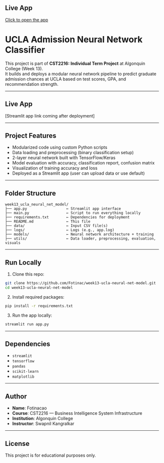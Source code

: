 ## Live App
[Click to open the app](https://week13-ucla-neural-net-model-elfrs4ibngggsr9hwdt23f.streamlit.app)


# UCLA Admission Neural Network Classifier

This project is part of **CST2216: Individual Term Project** at Algonquin College (Week 13).  
It builds and deploys a modular neural network pipeline to predict graduate admission chances at UCLA based on test scores, GPA, and recommendation strength.

---

## Live App

[Streamlit app link coming after deployment]

---

## Project Features

- Modularized code using custom Python scripts
- Data loading and preprocessing (binary classification setup)
- 2-layer neural network built with TensorFlow/Keras
- Model evaluation with accuracy, classification report, confusion matrix
- Visualization of training accuracy and loss
- Deployed as a Streamlit app (user can upload data or use default)

---

## Folder Structure

```
week13_ucla_neural_net_model/
├── app.py                  ← Streamlit app interface
├── main.py                 ← Script to run everything locally
├── requirements.txt        ← Dependencies for deployment
├── README.md               ← This file
├── data/                   ← Input CSV file(s)
├── logs/                   ← Logs (e.g., app.log)
├── models/                 ← Neural network architecture + training
├── utils/                  ← Data loader, preprocessing, evaluation, visuals
```

---

## Run Locally

1. Clone this repo:
```bash
git clone https://github.com/Fotinac/week13-ucla-neural-net-model.git
cd week13-ucla-neural-net-model
```

2. Install required packages:
```bash
pip install -r requirements.txt
```

3. Run the app locally:
```bash
streamlit run app.py
```

---

## Dependencies

- `streamlit`
- `tensorflow`
- `pandas`
- `scikit-learn`
- `matplotlib`

---

## Author

- **Name**: Fotinacao
- **Course**: CST2216 — Business Intelligence System Infrastructure
- **Institution**: Algonquin College
- **Instructor**: Swapnil Kangralkar

---

## License

This project is for educational purposes only.
